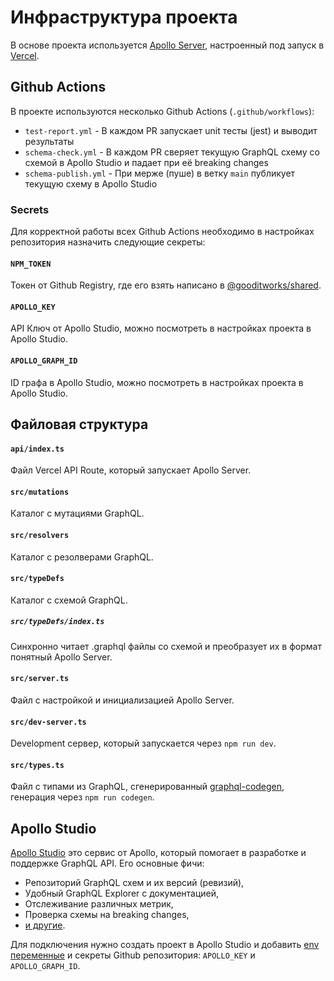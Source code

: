 # Инфраструктура проекта

В основе проекта используется [Apollo Server](https://www.apollographql.com/docs/apollo-server), настроенный под запуск в [Vercel](https://vercel.com).

## Github Actions

В проекте используются несколько Github Actions (`.github/workflows`):
- `test-report.yml` - В каждом PR запускает unit тесты (jest) и выводит результаты
- `schema-check.yml` - В каждом PR сверяет текущую GraphQL схему со схемой в Apollo Studio и падает при eё breaking changes
- `schema-publish.yml` - При мерже (пуше) в ветку `main` публикует текущую схему в Apollo Studio

### Secrets

Для корректной работы всех Github Actions необходимо в настройках репозитория назначить следующие секреты:

#### `NPM_TOKEN`

Токен от Github Registry, где его взять написано в [@gooditworks/shared](https://github.com/gooditworks/shared#%D0%B8%D1%81%D0%BF%D0%BE%D0%BB%D1%8C%D0%B7%D0%BE%D0%B2%D0%B0%D0%BD%D0%B8%D0%B5).

#### `APOLLO_KEY`

API Ключ от Apollo Studio, можно посмотреть в настройках проекта в Apollo Studio.

#### `APOLLO_GRAPH_ID`

ID графа в Apollo Studio, можно посмотреть в настройках проекта в Apollo Studio.

## Файловая структура

#### `api/index.ts`
Файл Vercel API Route, который запускает Apollo Server.

#### `src/mutations`
Каталог с мутациями GraphQL.

#### `src/resolvers`
Каталог с резолверами GraphQL.

#### `src/typeDefs`
Каталог с схемой GraphQL.

##### `src/typeDefs/index.ts`
Синхронно читает .graphql файлы со схемой и преобразует их в формат понятный Apollo Server.

#### `src/server.ts`
Файл с настройкой и инициализацией Apollo Server.

#### `src/dev-server.ts`
Development сервер, который запускается через `npm run dev`.

#### `src/types.ts`
Файл с типами из GraphQL, сгенерированный [graphql-codegen](https://www.graphql-code-generator.com), генерация через `npm run codegen`.

## Apollo Studio

[Apollo Studio](https://www.apollographql.com/docs/studio) это сервис от Apollo, который помогает в разработке и поддержке GraphQL API. Его основные фичи:

- Репозиторий GraphQL схем и их версий (ревизий),
- Удобный GraphQL Explorer с документацией,
- Отслеживание различных метрик,
- Проверка схемы на breaking changes,
- [и другие](https://www.apollographql.com/docs/studio/#studio-features).

Для подключения нужно создать проект в Apollo Studio и добавить [env переменные](docs/development.md#Env%20%D0%BF%D0%B5%D1%80%D0%B5%D0%BC%D0%B5%D0%BD%D0%BD%D1%8B%D0%B5) и секреты Github репозитория: `APOLLO_KEY` и `APOLLO_GRAPH_ID`.
